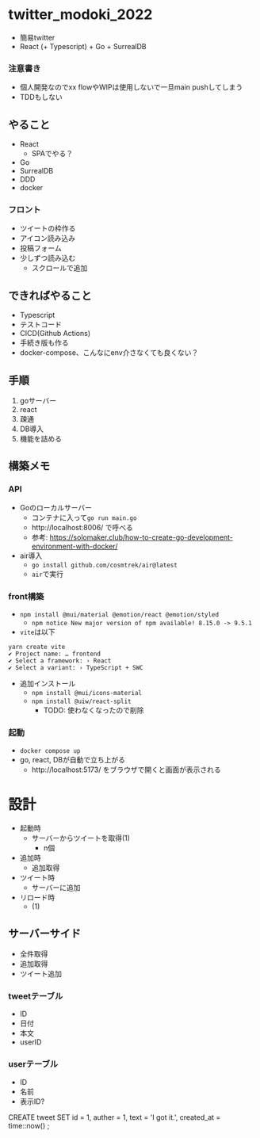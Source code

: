 # twitter_modoki_2022
- 簡易twitter
- React (+ Typescript) + Go + SurrealDB

### 注意書き
- 個人開発なのでxx flowやWIPは使用しないで一旦main pushしてしまう
- TDDもしない

## やること
- React
  - SPAでやる？
- Go
- SurrealDB
- DDD
- docker

### フロント
- ツイートの枠作る
- アイコン読み込み
- 投稿フォーム
- 少しずつ読み込む
  - スクロールで追加

## できればやること
- Typescript
- テストコード
- CICD(Github Actions)
- 手続き版も作る
- docker-compose、こんなにenv介さなくても良くない？

## 手順
1. goサーバー
2. react
3. 疎通
4. DB導入
5. 機能を詰める

## 構築メモ
### API
- Goのローカルサーバー
  - コンテナに入って`go run main.go`
  - http://localhost:8006/ で呼べる
  - 参考: https://solomaker.club/how-to-create-go-development-environment-with-docker/
- air導入
  - `go install github.com/cosmtrek/air@latest`
  - `air`で実行

### front構築
- `npm install @mui/material @emotion/react @emotion/styled`
  - `npm notice New major version of npm available! 8.15.0 -> 9.5.1`
- `vite`は以下
```
yarn create vite
✔ Project name: … frontend
✔ Select a framework: › React
✔ Select a variant: › TypeScript + SWC
```
- 追加インストール
  - `npm install @mui/icons-material`
  - `npm install @uiw/react-split`
    - TODO: 使わなくなったので削除

### 起動
- `docker compose up`
- go, react, DBが自動で立ち上がる
  - http://localhost:5173/ をブラウザで開くと画面が表示される

# 設計
- 起動時
  - サーバーからツイートを取得(1)
    - n個
- 追加時
  - 追加取得
- ツイート時
  - サーバーに追加
- リロード時
  - (1)

## サーバーサイド
- 全件取得
- 追加取得
- ツイート追加

### tweetテーブル
- ID
- 日付
- 本文
- userID

### userテーブル
- ID
- 名前
- 表示ID?

CREATE tweet SET
	id = 1,
  auther = 1,
  text = 'I got it.',
	created_at = time::now()
;
